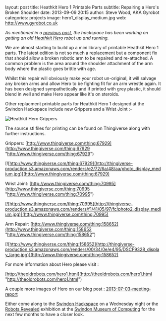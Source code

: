 layout:       post
title:        Heathkit Hero 1 Printable Parts
subtitle:     Repairing a Hero's Broken Shoulder
date:         2013-09-09 20:15
author:       Steve Wood, AKA Gyrobot
categories:   projects
image:        hero1_display_medium.jpg
web:          http://www.gyrobot.co.uk

_As mentioned in a [previous post](/blog/2013-07-03-meeting-report/ "{{ site.url }}/blog/2013-07-03-meeting-report/"),
the hackspace has been working on getting an old [Heathkit Hero](http://en.wikipedia.org/wiki/HERO_(robot)) robot up and running._

We are almost starting to build up a mini library of printable Heathkit Hero 1 parts. The latest edition is not so much a replacement but a component fix that should allow a broken robotic arm to be repaired and re-attached. A common problem is the area around the shoulder attachment of the arm body where the plastic goes brittle with age.

<!-- more -->

Whilst this repair will obviously make your robot un-original, it will salvage any broken arms and allow Hero to be fighting fit for an arm wrestle again. It has been designed sympathetically and if printed with grey plastic, it should blend in well and make Hero appear like it's on steroids.

Other replacment printable parts for Heathkit Hero 1 designed at the Swindon Hackspace include new Grippers and a Wrist Joint :-

![Heathkit Hero Grippers](http://thingiverse-production.s3.amazonaws.com/renders/e5/bb/db/11/45/arm-wrist_display_large.jpg)

The source stl files for printing can be found on Thingiverse along with further instructions.

Grippers:
[http://www.thingiverse.com/thing:67929](http://www.thingiverse.com/thing:67929 "http://www.thingiverse.com/thing:67929")

[![http://www.thingiverse.com/thing:67929](http://thingiverse-production.s3.amazonaws.com/renders/e2/72/6a/48/aa/photo_display_medium.jpg)](http://www.thingiverse.com/thing:67929)

Wrist Joint:
[http://www.thingiverse.com/thing:70995](http://www.thingiverse.com/thing:70995 "http://www.thingiverse.com/thing:70995")

[![http://www.thingiverse.com/thing:70995](http://thingiverse-production.s3.amazonaws.com/renders/f1/41/05/97/fc/photo2_display_medium.jpg)](http://www.thingiverse.com/thing:70995)

Arm Repair:
[http://www.thingiverse.com/thing:158652](http://www.thingiverse.com/thing:158652 "http://www.thingiverse.com/thing:158652")

[![http://www.thingiverse.com/thing:158652](http://thingiverse-production.s3.amazonaws.com/renders/00/34/0e/e4/95/DSCF9328_display_large.jpg)](http://www.thingiverse.com/thing:158652)

For more information about Hero please visit :

[http://theoldrobots.com/hero1.html](http://theoldrobots.com/hero1.html "http://theoldrobots.com/hero1.html")


A couple more images of Hero on our blog post :
[2013-07-03-meeting-report](/blog/2013-07-03-meeting-report/ "{{ site.url }}/blog/2013-07-03-meeting-report/")

Either come along to the [Swindon Hackspace](/about/#weekly-meetings "{{ site.url }}/about/") on a Wednesday night or the [Robots Revealed](http://www.museumofcomputing.org.uk/exhibitions/2-current-exhibitions/108-robots-revealed "http://www.museumofcomputing.org.uk/exhibitions/2-current-exhibitions/108-robots-revealed") exhibition at the [Swindon Museum of Computing](http://www.museum-of-computing.org.uk/ "http://www.museum-of-computing.org.uk/") for the next few months to have a closer look.